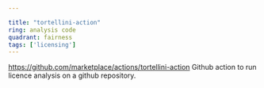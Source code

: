 ```yaml
---

title: "tortellini-action"
ring: analysis code
quadrant: fairness
tags: ['licensing']
---
```

https://github.com/marketplace/actions/tortellini-action
Github action to run licence analysis on a github repository.
